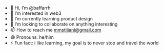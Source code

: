 - 👋 Hi, I’m @baffarrh
- 👀 I’m interested in web3
- 🌱 I’m currently learning product design
- 💞️ I’m looking to collaborate on anything interesting
- 📫 How to reach me mmstijjani@gmail.com
- 😄 Pronouns: he/him
- ⚡ Fun fact: i like learning, my goal is to never stop and travel the world

<!---
baffarrh/baffarrh is a ✨ special ✨ repository because its `README.md` (this file) appears on your GitHub profile.
You can click the Preview link to take a look at your changes.
--->
